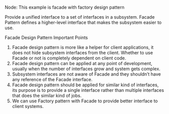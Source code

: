Node: This example is facade with factory design pattern

Provide a unified interface to a set of interfaces in a subsystem. 
Facade Pattern defines a higher-level interface that makes the subsystem easier to use.



Facade Design Pattern Important Points

1. Facade design pattern is more like a helper for client applications, 
it does not hide subsystem interfaces from the client. Whether to use 
Facade or not is completely dependent on client code.
2. Facade design pattern can be applied at any point of development,
usually when the number of interfaces grow and system gets complex.
3. Subsystem interfaces are not aware of Facade and they shouldn’t 
have any reference of the Facade interface.
4. Facade design pattern should be applied for similar kind of 
interfaces, its purpose is to provide a single interface rather 
than multiple interfaces that does the similar kind of jobs.
5. We can use Factory pattern with Facade to provide better interface 
to client systems.